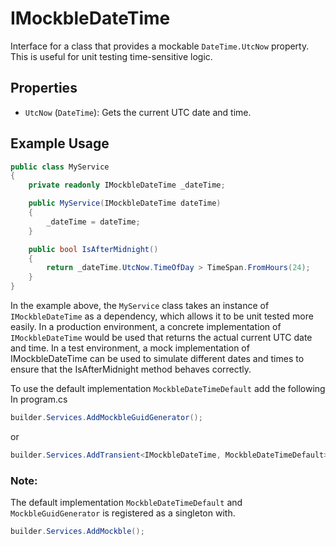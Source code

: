 # IMockbleDateTime

Interface for a class that provides a mockable `DateTime.UtcNow` property. This is useful for unit testing time-sensitive logic.

## Properties
- `UtcNow` (`DateTime`): Gets the current UTC date and time.

## Example Usage

```csharp
public class MyService
{
    private readonly IMockbleDateTime _dateTime;

    public MyService(IMockbleDateTime dateTime)
    {
        _dateTime = dateTime;
    }

    public bool IsAfterMidnight()
    {
        return _dateTime.UtcNow.TimeOfDay > TimeSpan.FromHours(24);
    }
}
```

In the example above, the `MyService` class takes an instance of `IMockbleDateTime` as a dependency, which allows it to be unit tested more easily. In a production environment, a concrete implementation of `IMockbleDateTime` would be used that returns the actual current UTC date and time. In a test environment, a mock implementation of IMockbleDateTime can be used to simulate different dates and times to ensure that the IsAfterMidnight method behaves correctly.


To use the default implementation `MockbleDateTimeDefault` add the following In 
program.cs
```csharp
builder.Services.AddMockbleGuidGenerator();
```
or
```csharp
builder.Services.AddTransient<IMockbleDateTime, MockbleDateTimeDefault>();
```

### Note:
The default implementation `MockbleDateTimeDefault` and `MockbleGuidGenerator` is registered as a singleton with.
```csharp
builder.Services.AddMockble();
```
